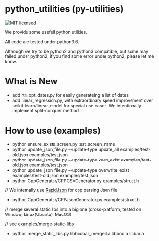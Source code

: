 python_utilities (py-utilities)
=================
[![MIT licensed](https://img.shields.io/badge/license-MIT-blue.svg)](./LICENSE)

We provide some usefull python utilities.

All code are tested under python3.6.

Although we try to be python2 and python3 compatible, but some may failed under python2, if you find some error under python2, please let me know.

# What is New
* add rtn_opt_dates.py for easily generateing a list of dates
* add linear_regression.py, with extraordinary speed improvement over scikit-learn/linear_model for special use cases. We intentionally implement split-conquer method.

# How to use (examples)
* python ensure_exists_screen.py test_screen_name
* python update_json_file.py --update-type update_all examples/test-old.json examples/test.json
* python update_json_file.py --update-type keep_exist examples/test-old.json examples/test.json
* python update_json_file.py --update-type overwrite_exist examples/test-old.json examples/test.json
* python CppGenerator/CPPCSVGenerator.py examples/struct.h

// We internally use [RapidJson](https://github.com/Tencent/rapidjson/) for cpp parsing Json file<br />
* python CppGenerator/CPPJsonGenerator.py examples/struct.h

// merge several static libs into a big one (cross-platform, tested on Window, Linux(Ubuntu), MacOS) 

// see examples/merge-static-libs
* python merge_static_libs.py libboobar_merged.a libboo.a libbar.a

